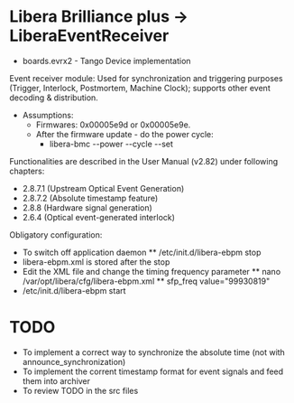 # Libera Brilliance plus -> LiberaEventReceiver
* boards.evrx2  -  Tango Device implementation

Event receiver module: Used for synchronization and triggering purposes (Trigger, Interlock, Postmortem, Machine Clock); supports other event decoding & distribution.

* Assumptions:
  * Firmwares: 0x00005e9d or 0x00005e9e.
  * After the firmware update - do the power cycle:
    * libera-bmc --power --cycle --set

Functionalities are described in the User Manual (v2.82) under following chapters:

* 2.8.7.1 (Upstream Optical Event Generation)
* 2.8.7.2 (Absolute timestamp feature)
* 2.8.8 (Hardware signal generation)
* 2.6.4 (Optical event-generated interlock)

Obligatory configuration:

* To switch off application daemon
** /etc/init.d/libera-ebpm stop
* libera-ebpm.xml is stored after the stop
* Edit the XML file and change the timing frequency parameter
** nano /var/opt/libera/cfg/libera-ebpm.xml
** sfp_freq value="99930819"
* /etc/init.d/libera-ebpm start

# TODO
* To implement a correct way to synchronize the absolute time (not with announce_synchronization)
* To implement the corrent timestamp format for event signals and feed them into archiver
* To review TODO in the src files
